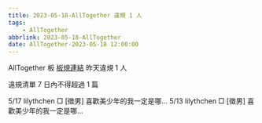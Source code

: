 ```yaml
---
title: 2023-05-18-AllTogether 違規 1 人
tags:
    - AllTogether
abbrlink: 2023-05-18-AllTogether
date: AllTogether-2023-05-18 12:00:00
---
```

AllTogether 板 [板規連結](https://www.ptt.cc/bbs/AllTogether/M.1643211430.A.5FB.html)
昨天違規 1 人
<!-- more -->

違規清單
7 日內不得超過 1 篇

5/17 lilythchen □ [徵男] 喜歡美少年的我一定是哪…
5/13 lilythchen □ [徵男] 喜歡美少年的我一定是哪…